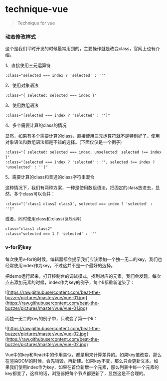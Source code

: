 # technique-vue

> Technique for vue

### 动态修改样式

这个是我们平时开发的时候最常用到的，主要操作就是改变class，官网上也有介绍。

1、直接使用三元运算符

    :class="selected === index ? 'selected' : ''" 

2、使用对象语法

    :class="{ selected: selected === index }" 

3、使用数组语法

    :class="[selected === index ? 'selected' : '']" 

4、多个需要计算的class的情况

  显然，如果有多个需要计算的class，直接使用三元运算符就不是特别好了。使用对象语法和数组语法都是不错的选择。(下面仅仅是一个例子)

    :class="{ selected: selected === index, unselected: selected !== index }"
    :class="[selected === index ? 'selected' : '', selected !== index ?  'unselected' : '']"

5、需要计算的class和普通的class字符串混合

  这种情况下，我们有两种方案，一种是使用数组语法，把固定的class放进去，显然，多个class可以合并：

    :class="['class1 class2 class3', selected === index ? 'selected' : '']"

  或者，同时使用class和:class`(强烈推荐)`

    class="class1 class2"
    :class="selected === 1 ? 'selected' : ''"

### v-for的key

每次使用v-for的时候，编辑器都会提示我们应该添加一个独一无二的key，我们也经常使用index作为key，不过这并不是一个最好的选择。

把demo运行起来，打开控制台的调试模式，找到对应的元素，我们会发现，每次点击添加元素的时候，index作为key的例子，每个li都重新渲染了：

![https://raw.githubusercontent.com/beat-the-buzzer/pictures/master/vue/vue-01.jpg](https://raw.githubusercontent.com/beat-the-buzzer/pictures/master/vue/vue-01.jpg)

而独一无二的key的例子中，只改变了第一个li：

![https://raw.githubusercontent.com/beat-the-buzzer/pictures/master/vue/vue-02.jpg](https://raw.githubusercontent.com/beat-the-buzzer/pictures/master/vue/vue-02.jpg)

Vue中的key和React中的作用类似，都是用来计算差异的。如果key值改变，那么在渲染DOM的时候，会先销毁，再新建。如果key不变，那么只会更新文本。如果我们使用index作为key，如果在首位新增一个元素，那么列表中每一个元素的key都变了，这样的话，浏览器把每个节点都更新了，显然这是不合理的。